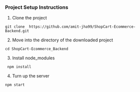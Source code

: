 ### Project Setup Instructions 


1. Clone the project 

```
git clone  https://github.com/amit-jha99/ShopCart-Ecommerce-Backend.git
```

2. Move into the directory of the downloaded project 

```
cd ShopCart-Ecommerce_Backend
```

3. Install node_modules  
```
 npm install
```

4. Turn up the server

```
npm start
```